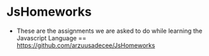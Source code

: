 # JsHomeworks

- These are the assignments we are asked to do while learning the Javascript Language == https://github.com/arzuusadecee/JsHomeworks
